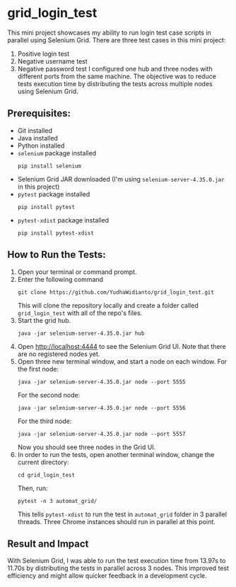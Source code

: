 # grid_login_test
This mini project showcases my ability to run login test case scripts in parallel using Selenium Grid. There are three test cases in this mini project:
1. Positive login test
2. Negative username test
3. Negative password test
I configured one hub and three nodes with different ports from the same machine. The objective was to reduce tests execution time by distributing the tests across multiple nodes using Selenium Grid.
## Prerequisites:
- Git installed
- Java installed
- Python installed
- `selenium` package installed
  ```
  pip install selenium
  ```
- Selenium Grid JAR downloaded (I'm using `selenium-server-4.35.0.jar` in this project)
- `pytest` package installed
  ```
  pip install pytest
  ```
- `pytest-xdist` package installed
  ```
  pip install pytest-xdist
  ```
## How to Run the Tests:
1. Open your terminal or command prompt.
2. Enter the following command
   ```
   git clone https://github.com/YudhaWidianto/grid_login_test.git
   ```
   This will clone the repository locally and create a folder called `grid_login_test` with all of the repo's files.
3. Start the grid hub.
   ```
   java -jar selenium-server-4.35.0.jar hub
   ```
4. Open [http://localhost:4444](http://localhost:4444) to see the Selenium Grid UI. Note that there are no registered nodes yet.
5. Open three new terminal window, and start a node on each window. For the first node:
   ```
   java -jar selenium-server-4.35.0.jar node --port 5555
   ```
   For the second node:
   ```
   java -jar selenium-server-4.35.0.jar node --port 5556
   ```
   For the third node:
   ```
   java -jar selenium-server-4.35.0.jar node --port 5557
   ```
   Now you should see three nodes in the Grid UI.
6. In order to run the tests, open another terminal window, change the current directory:
   ```
   cd grid_login_test
   ```
   Then, run:
   ```
   pytest -n 3 automat_grid/
   ```
   This tells `pytest-xdist` to run the test in `automat_grid` folder in 3 parallel threads. Three Chrome instances should run in parallel at this point.
## Result and Impact
With Selenium Grid, I was able to run the test execution time from 13.97s to 11.70s by distributing the tests in parallel across 3 nodes. This improved test efficiency and might allow quicker feedback in a development cycle.
